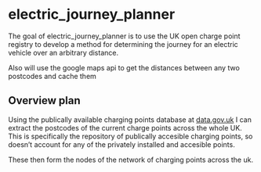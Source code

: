 
<!-- README.md is generated from README.Rmd. Please edit that file -->

# electric\_journey\_planner

<!-- badges: start -->

<!-- badges: end -->

The goal of electric\_journey\_planner is to use the UK open charge
point registry to develop a method for determining the journey for an
electric vehicle over an arbitrary distance.

Also will use the google maps api to get the distances between any two
postcodes and cache them

## Overview plan

Using the publically available charging points database at
[data.gov.uk](https://data.gov.uk/dataset/1ce239a6-d720-4305-ab52-17793fedfac3/national-charge-point-registry)
I can extract the postcodes of the current charge points across the
whole UK. This is specifically the repository of publically accesible
charging points, so doesn’t account for any of the privately installed
and accesible points.

These then form the nodes of the network of charging points across the
uk.
